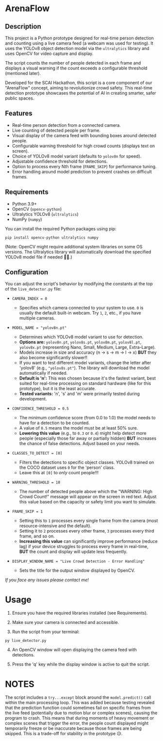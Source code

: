 # ArenaFlow

## Description

This project is a Python prototype designed for real-time person detection and counting using a live camera feed (a webcam was used for testing). It uses the YOLOv8 object detection model via the `ultralytics` library and uses OpenCV for video capture and display.

The script counts the number of people detected in each frame and displays a visual warning if the count exceeds a configurable threshold (mentioned later). 

Developed for the SCAI Hackathon, this script is a core component of our "ArenaFlow" concept, aiming to revolutionize crowd safety. This real-time detection prototype showcases the potential of AI in creating smarter, safer public spaces.

## Features 

* Real-time person detection from a connected camera.
* Live counting of detected people per frame.
* Visual display of the camera feed with bounding boxes around detected people.
* Configurable warning threshold for high crowd counts (displays text on screen).
* Choice of YOLOv8 model variant (defaults to `yolov8n` for speed).
* Adjustable confidence threshold for detections.
* Option to process every Nth frame (`FRAME_SKIP`) for performance tuning.
* Error handling around model prediction to prevent crashes on difficult frames.

## Requirements

* Python 3.9+
* OpenCV (`opencv-python`)
* Ultralytics YOLOv8 (`ultralytics`)
* NumPy (`numpy`)

You can install the required Python packages using pip:

```
pip install opencv-python ultralytics numpy
```
(Note: OpenCV might require additional system libraries on some OS versions. The Ultralytics library will automatically download the specified YOLOv8 model file if needed 👍🏻.)

## Configuration

You can adjust the script's behavior by modifying the constants at the top of the `live_detector.py` file:

* `CAMERA_INDEX = 0`
    * Specifies which camera connected to your system to use. `0` is usually the default built-in webcam. Try `1`, `2`, etc., if you have multiple cameras.

* `MODEL_NAME = "yolov8n.pt"`
    * Determines which YOLOv8 model variant to use for detection.
    * **Options are:** `yolov8n.pt`, `yolov8s.pt`, `yolov8m.pt`, `yolov8l.pt`, `yolov8x.pt` (representing Nano, Small, Medium, Large, Extra-Large).
    * Models increase in size and accuracy (n -> s -> m -> l -> x) **BUT** they also become significantly slower!!
    * If you want to test different model variants, change the letter after 'yolov8' (e.g., `"yolov8s.pt"`). The library will download the model automatically if needed.
    * **Default is 'n':** This was chosen because it's the fastest variant, best suited for real-time processing on standard hardware (like for this prototype), but it is the least accurate.
    * **Tested variants:** 'n', 's' and 'm' were primarily tested during development.

* `CONFIDENCE_THRESHOLD = 0.5`
    * The minimum confidence score (from 0.0 to 1.0) the model needs to have for a detection to be counted.
    * A value of `0.5` means the model must be at least 50% sure.
    * **Lowering this value** (e.g., to `0.3` or `0.4`) might help detect more people (especially those far away or partially hidden) **BUT** increases the chance of false detections. Adjust based on your needs.

* `CLASSES_TO_DETECT = [0]`
    * Filters the detections to specific object classes. YOLOv8 trained on the COCO dataset uses `0` for the 'person' class.
    * Leave this at `[0]` to *only* count people!!!

* `WARNING_THRESHOLD = 10`
    * The number of detected people above which the "WARNING: High Crowd Count!" message will appear on the screen in red text. Adjust this value based on the capacity or safety limit you want to simulate.

* `FRAME_SKIP = 1`
    * Setting this to `1` processes every single frame from the camera (most resource-intensive and the default).
    * Setting it to `2` processes every other frame, `3` processes every third frame, and so on.
    * **Increasing this value** can significantly improve performance (reduce lag) if your device struggles to process every frame in real-time, **BUT** the count and display will update less frequently.

* `DISPLAY_WINDOW_NAME = "Live Crowd Detection - Error Handling"`
    * Sets the title for the output window displayed by OpenCV.

*If you face any issues please contact me!*

# Usage
1. Ensure you have the required libraries installed (see Requirements).

2. Make sure your camera is connected and accessible.

3. Run the script from your terminal:
```
py live_detector.py
```
4. An OpenCV window will open displaying the camera feed with detections.

5. Press the 'q' key while the display window is active to quit the script.

# NOTES
The script includes a ```try...except``` block around the ```model.predict()``` call within the main processing loop. This was added because testing revealed that the prediction function could sometimes fail on specific frames from the live feed (potentially due to motion blur or complex scenes), causing the program to crash. This means that during moments of heavy movement or complex scenes that trigger the error, the people count displayed might temporarily freeze or be inaccurate because those frames are being skipped. This is a trade-off for stability in the prototype 😥. 
